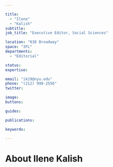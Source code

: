 ```yaml
---

title:
  - "Ilene"
  - "Kalish"
subtitle: 
job_title: "Executive Editor, Social Sciences"

location: "838 Broadway"
space: "3FL"
departments:
  - "Editorial"

status: 
expertise:

email: "ik29@nyu.edu"
phone: "(212) 998-2556"
twitter: 

image: 
buttons:

guides:

publications:

keywords:

---
```


# About Ilene Kalish


